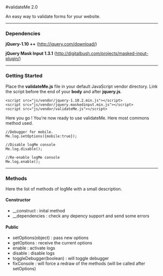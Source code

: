 #validateMe 2.0 

An easy way to validate forms for your website. 

---

### Dependencies

**jQuery-1.10 ++** (http://jquery.com/download/)

**jQuery Mask Input 1.3.1** (http://digitalbush.com/projects/masked-input-plugin/)

---

### Getting Started

Place the **validateMe.js** file in your default JavaScript vendor directory. Link the script before the end of your **body** and after **jquery.js**.

```
<script src="js/vendor/jquery-1.10.2.min.js"></script>
<script src="js/vendor/jquery.maskedinput.min.js"></script>
<script src="js/vendor/validateMe.js"></script>
```
Here you go ! You're now ready to use validateMe. Here most commons method used.

```
//Debugger for mobile.
Me.log.setOptions({mobile:true});

//Disable logMe console
Me.log.disable();
	
//Re-enable logMe console
Me.log.enable();

```

---

### Methods

Here the list of methods of logMe with a small description.

#### Constructor
- __construct : inital method
- __dependencies : check any depency support and send some errors

#### Public
- setOptions(object) : pass new options
- getOptions : receive the current options
- enable : activate logs
- disable : disable logs
- toggleDebugger(boolean) : will toggle debugger
- fixConsole : will force a redraw of the methods (will be called after setOptions)
